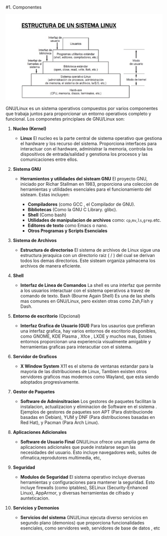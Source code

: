 #1. Componentes

![todo-sobre-kernel-linux-imagen-contenido-5-blog-redigit](vx_images/37516095909772.jpg)

GNU/Linux es un sistema operativos compuestos por varios componentes que trabaja juntos para proporcionar un entorno operativos completo y funcional. Los componetes principlaes de GNU/Linux son:

1. **Nucleo (Kernel)** 
    
    * **Linux** El nucleo es la parte central de sistema operativo que gestiona el hardware y los recurso del sistema. Proporciona interfaces para interactuar con el hardware, administrar la memoria, controla los dispositivos de entrada/salidad y genstiona los procesos y las comunicaciones entre ellos.
    
2. **Sistema GNU**

    * **Herramientos y utilidades del sisteam GNU** El proyecto GNU, iniciado por Richar Stallman en 1983, proporciona una coleccion de herramientas y utilidades esenciales para el funcionamiento del sisteam. Estas incluyen:
        
        * **Compiladores** (como GCC , el Compilador de GNU).
        * **Bibliotecas** (Como la GNU C Library. glibc).
        * **Shell** (Como bash)
        * **Utilidades de manipulacion de archivos** como: `cp`,`mv`,`ls`,`grep`.etc.
        * **Editores de texto** como Emacs o nano.
        * **Otros Programas y Scripts Esenciales**
        
3. **Sistema de Archivos** 
    
    * **Estructura de directoriso** El sistema de archivos de Linux sigue una estructura jeraquica con un directorio raiz ( / ) del cual se derivan todos los demas directorios. Este sisteam organiza yalmacena los archivos de manera eficiente.
   
4. **Shell**

    * **Interfaz de Linea de Comandos** La shell es una interfaz que permite a los usuarios interactuar con el sistema operativos a travez de comando de texto. Bash (Bourne Again Shell) Es una de las shells mas comunes en GNU/Linux, pero existen otras como Zsh,Fish y Dash.
    
5. **Entorno de escritorio** (Opcional)

    * **Interfaz Grafica de Usuario (GUI)** Para los usaurios que prefieran una interfaz grafica, hay varios entornos de escritorio disponibles, como GNOME, KDE Plasma , Xfce , LXDE y muchos mas, Estoes entornos proporcionan una experiencia visualmente amigable y herramientas graficas para interacutiar con el sistema.
  
6. **Servidor de Graficos**

    * **X Window System** X11 es el sitema de ventanas estandar para la mayoria de las distribuciones de Linux, Tambien existen otros servidores graficos mas modernos como Wayland, que esta siendo adoptados progresivamente.
  
7. **Gestor de Paquetes**

    * **Software de Adminsitracion** Los gestores de paquetes facilitan la instalacion, actualizacion y eliminacion de Software en el sistema . Ejemplos de gestores de paquetes son APT (Para distribucionde basadas en Debian), YUM y DNF (Para distribuciones basadas en Red Hat), y Pacman (Para Arch Linux).
    
8. **Aplicaciones Adicionales**

    * **Software de Usuario Final** GNU/Linux ofrece una amplia gama de aplicaciones adicionales que puede instalarse segun las necesidades del usuario. Esto incluye navegadores web, suites de ofimatica,reprodutores multimedia, etc,
   
9. **Seguridad**
    
    * **Modulos de Seguridad** El sistema operativo incluye diversas herramientas y configuraciones para mantener la seguridad. Esto incluye firewalls (como iptables), SELinux (Security-Enhanced Linux), AppArmor, y diversas herramientas de cifrado y aunteticacion.
    
10. **Servicios y Demonios**

    * **Servicios del sistema** GNU/Linux ejecuta diverso servicios en segundo plano (demonios) que proporciona funcionalidades esenciales, como servidores web, servidores de base de datos , etc
    